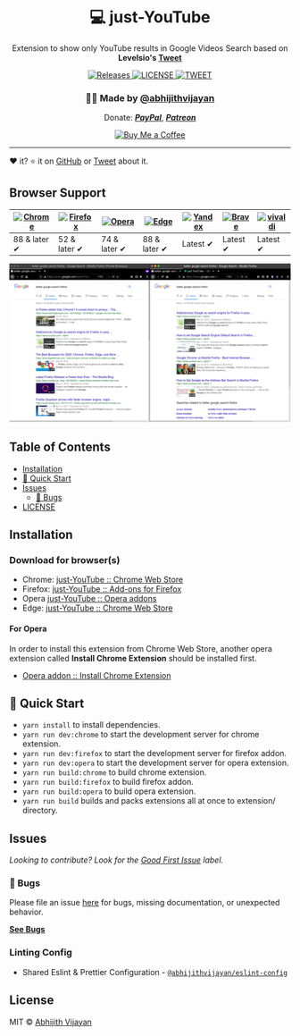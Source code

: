 <h1 align="center">💻 just-YouTube</h1>
<p align="center">Extension to show only YouTube results in Google Videos Search based on <b>Levelsio's <a href="https://twitter.com/levelsio/status/1226061048060334080" target="_blank">Tweet</a></b></p>
<div align="center">
  <a href="https://github.com/abhijithvijayan/just-YouTube/releases/latest">
    <img src="https://img.shields.io/github/release/abhijithvijayan/just-YouTube.svg?colorB=blue" alt="Releases" />
  </a>
  <a href="https://github.com/abhijithvijayan/just-YouTube/blob/master/LICENSE">
    <img src="https://img.shields.io/github/license/abhijithvijayan/just-YouTube.svg" alt="LICENSE" />
  </a>
  <a href="https://twitter.com/intent/tweet?text=Check%20out%20just-YouTube%21%20by%20%40_abhijithv%0A%0Ahttps%3A%2F%2Fgithub.com%2Fabhijithvijayan%2Fjust-YouTube%0A%0A%23chrome%20%23google%20%23search%20%23youtube%20%23firefox%20%23javascript">
     <img src="https://img.shields.io/twitter/url/http/shields.io.svg?style=social" alt="TWEET" />
  </a>
</div>
<h3 align="center">🙋‍♂️ Made by <a href="https://twitter.com/_abhijithv">@abhijithvijayan</a></h3>
<p align="center">
  Donate:
  <a href="https://www.paypal.me/iamabhijithvijayan" target='_blank'><i><b>PayPal</b></i></a>,
  <a href="https://www.patreon.com/abhijithvijayan" target='_blank'><i><b>Patreon</b></i></a>
</p>
<p align="center">
  <a href='https://www.buymeacoffee.com/abhijithvijayan' target='_blank'>
    <img height='36' style='border:0px;height:36px;' src='https://bmc-cdn.nyc3.digitaloceanspaces.com/BMC-button-images/custom_images/orange_img.png' border='0' alt='Buy Me a Coffee' />
  </a>
</p>
<hr />

❤️ it? ⭐️ it on [GitHub](https://github.com/abhijithvijayan/just-YouTube/stargazers) or [Tweet](https://twitter.com/intent/tweet?text=Check%20out%20just-YouTube%21%20by%20%40_abhijithv%0A%0Ahttps%3A%2F%2Fgithub.com%2Fabhijithvijayan%2Fjust-YouTube%0A%0A%23chrome%20%23google%20%23search%20%23youtube%20%23firefox%20%23javascript) about it.

## Browser Support

| [![Chrome](https://raw.github.com/alrra/browser-logos/master/src/chrome/chrome_48x48.png)](https://chrome.google.com/webstore/detail/olkdooiamjknhokmihlikgjigcilbahh) | [![Firefox](https://raw.github.com/alrra/browser-logos/master/src/firefox/firefox_48x48.png)](https://addons.mozilla.org/firefox/addon/just-youtube/) | [![Opera](https://raw.github.com/alrra/browser-logos/master/src/opera/opera_48x48.png)](#for-opera) | [![Edge](https://raw.github.com/alrra/browser-logos/master/src/edge/edge_48x48.png)](https://chrome.google.com/webstore/detail/olkdooiamjknhokmihlikgjigcilbahh) | [![Yandex](https://raw.github.com/alrra/browser-logos/master/src/yandex/yandex_48x48.png)](https://chrome.google.com/webstore/detail/olkdooiamjknhokmihlikgjigcilbahh) | [![Brave](https://raw.github.com/alrra/browser-logos/master/src/brave/brave_48x48.png)](https://chrome.google.com/webstore/detail/olkdooiamjknhokmihlikgjigcilbahh) | [![vivaldi](https://raw.github.com/alrra/browser-logos/master/src/vivaldi/vivaldi_48x48.png)](https://chrome.google.com/webstore/detail/olkdooiamjknhokmihlikgjigcilbahh) |
---------------------------------------------------------------------------------------------------------------------------------------------------------------------------| --------------------------------------------------------------------------------------------------------------------------------------------- |-------------------------------------------------------------------------------------------------------------------|---------------------------------------------------------------------------------------------------------------------------------------------------------------------| ------------------------------------------------------------------------------------------------------------------------------------------------------------------------ | ------------------------------------------------------------------------------------------------------------------------------------------------------------------------------ |------------------------------------------------------------------------------------------------------------------------------------------------------------------------------ |
| 88 & later ✔                                                                                                                                                              | 52 & later ✔ | 74 & later ✔                                                                                                      | 88 & later ✔                                                                                                                                                        | Latest ✔ | Latest ✔ | Latest ✔

![demo](demo.png)

## Table of Contents

- [Installation](#installation)
- [🚀 Quick Start](#🚀-quick-start)
- [Issues](#issues)
  - [🐛 Bugs](#-bugs)
- [LICENSE](#license)

## Installation

### Download for browser(s)

- Chrome: [just-YouTube :: Chrome Web Store](https://chrome.google.com/webstore/detail/olkdooiamjknhokmihlikgjigcilbahh)
- Firefox: [just-YouTube :: Add-ons for Firefox](https://addons.mozilla.org/firefox/addon/just-youtube/)
- Opera [just-YouTube :: Opera addons](#for-opera)
- Edge: [just-YouTube :: Chrome Web Store](https://chrome.google.com/webstore/detail/olkdooiamjknhokmihlikgjigcilbahh)

#### For Opera

In order to install this extension from Chrome Web Store, another opera extension called **Install Chrome Extension** should be installed first.

- [Opera addon :: Install Chrome Extension](https://addons.opera.com/en/extensions/details/install-chrome-extensions/)

## 🚀 Quick Start

- `yarn install` to install dependencies.
- `yarn run dev:chrome` to start the development server for chrome extension.
- `yarn run dev:firefox` to start the development server for firefox addon.
- `yarn run dev:opera` to start the development server for opera extension.
- `yarn run build:chrome` to build chrome extension.
- `yarn run build:firefox` to build firefox addon.
- `yarn run build:opera` to build opera extension.
- `yarn run build` builds and packs extensions all at once to extension/ directory.

## Issues

_Looking to contribute? Look for the [Good First Issue](https://github.com/abhijithvijayan/just-YouTube/issues?q=is%3Aissue+is%3Aopen+sort%3Aupdated-desc+label%3A%22good+first+issue%22)
label._

### 🐛 Bugs

Please file an issue [here](https://github.com/abhijithvijayan/just-YouTube/issues/new) for bugs, missing documentation, or unexpected behavior.

[**See Bugs**](https://github.com/abhijithvijayan/just-YouTube/issues?q=is%3Aissue+is%3Aopen+sort%3Aupdated-desc+label%3A%22type%3A+bug%22)

### Linting Config

- Shared Eslint & Prettier Configuration - [`@abhijithvijayan/eslint-config`](https://www.npmjs.com/package/@abhijithvijayan/eslint-config)

## License

MIT © [Abhijith Vijayan](https://abhijithvijayan.in)